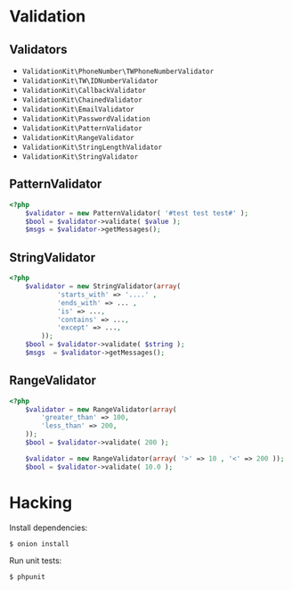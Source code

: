 # Validation


## Validators

- `ValidationKit\PhoneNumber\TWPhoneNumberValidator`
- `ValidationKit\TW\IDNumberValidator`
- `ValidationKit\CallbackValidator`
- `ValidationKit\ChainedValidator`
- `ValidationKit\EmailValidator`
- `ValidationKit\PasswordValidation`
- `ValidationKit\PatternValidator`
- `ValidationKit\RangeValidator`
- `ValidationKit\StringLengthValidator`
- `ValidationKit\StringValidator`

## PatternValidator 

```php
<?php
    $validator = new PatternValidator( '#test test test#' );
    $bool = $validator->validate( $value );
    $msgs = $validator->getMessages();
```

## StringValidator

```php
<?php
    $validator = new StringValidator(array( 
            'starts_with' => '....' , 
            'ends_with' => ... ,
            'is' => ...,
            'contains' => ...,
            'except' => ...,
        ));
    $bool = $validator->validate( $string );
    $msgs  = $validator->getMessages();
```

## RangeValidator

```php
<?php
    $validator = new RangeValidator(array(
        'greater_than' => 100,
        'less_than' => 200,
    ));
    $bool = $validator->validate( 200 );

    $validator = new RangeValidator(array( '>' => 10 , '<' => 200 ));
    $bool = $validator->validate( 10.0 );
```

# Hacking

Install dependencies:

    $ onion install

Run unit tests:

    $ phpunit


